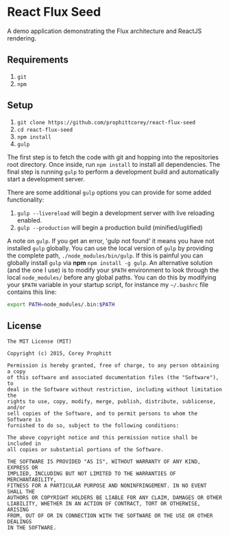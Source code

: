React Flux Seed
===============

A demo application demonstrating the Flux architecture and ReactJS
rendering.

Requirements
------------

1. `git`
2. `npm`

Setup
-----

1. `git clone https://github.com/prophittcorey/react-flux-seed`
2. `cd react-flux-seed`
3. `npm install`
4. `gulp`

The first step is to fetch the code with git and hopping into the repositories
root directory. Once inside, run `npm install` to install all dependencies. The
final step is running `gulp` to perform a development build and automatically
start a development server.

There are some additional `gulp` options you can provide for some added
functionality:

1. `gulp --livereload` will begin a development server with live reloading
   enabled.
2. `gulp --production` will begin a production build (minified/uglified)

A note on `gulp`. If you get an error, 'gulp not found' it means you have not
installed `gulp` globally. You can use the local version of `gulp` by providing
the complete path, `./node_modules/bin/gulp`. If this is painful you can
globally install `gulp` via **npm** `npm install -g gulp`. An alternative
solution (and the one I use) is to modify your `$PATH` environment to look
through the local `node_modules/` before any global paths. You can do this by
modifying your `$PATH` variable in your startup script, for instance my
`~/.bashrc` file contains this line:

```bash
export PATH=node_modules/.bin:$PATH
```

License
-------

    The MIT License (MIT)

    Copyright (c) 2015, Corey Prophitt

    Permission is hereby granted, free of charge, to any person obtaining a copy
    of this software and associated documentation files (the "Software"), to
    deal in the Software without restriction, including without limitation the
    rights to use, copy, modify, merge, publish, distribute, sublicense, and/or
    sell copies of the Software, and to permit persons to whom the Software is
    furnished to do so, subject to the following conditions:

    The above copyright notice and this permission notice shall be included in
    all copies or substantial portions of the Software.

    THE SOFTWARE IS PROVIDED "AS IS", WITHOUT WARRANTY OF ANY KIND, EXPRESS OR
    IMPLIED, INCLUDING BUT NOT LIMITED TO THE WARRANTIES OF MERCHANTABILITY,
    FITNESS FOR A PARTICULAR PURPOSE AND NONINFRINGEMENT. IN NO EVENT SHALL THE
    AUTHORS OR COPYRIGHT HOLDERS BE LIABLE FOR ANY CLAIM, DAMAGES OR OTHER
    LIABILITY, WHETHER IN AN ACTION OF CONTRACT, TORT OR OTHERWISE, ARISING
    FROM, OUT OF OR IN CONNECTION WITH THE SOFTWARE OR THE USE OR OTHER DEALINGS
    IN THE SOFTWARE.

